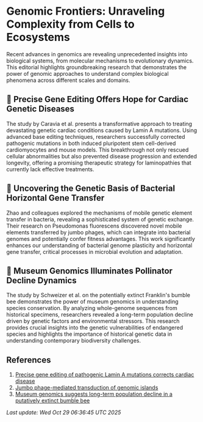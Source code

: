 # Genomic Frontiers: Unraveling Complexity from Cells to Ecosystems

Recent advances in genomics are revealing unprecedented insights into biological systems, from molecular mechanisms to evolutionary dynamics. This editorial highlights groundbreaking research that demonstrates the power of genomic approaches to understand complex biological phenomena across different scales and domains.

## 🧬 Precise Gene Editing Offers Hope for Cardiac Genetic Diseases

The study by Caravia et al. presents a transformative approach to treating devastating genetic cardiac conditions caused by Lamin A mutations. Using advanced base editing techniques, researchers successfully corrected pathogenic mutations in both induced pluripotent stem cell-derived cardiomyocytes and mouse models. This breakthrough not only rescued cellular abnormalities but also prevented disease progression and extended longevity, offering a promising therapeutic strategy for laminopathies that currently lack effective treatments.

## 🔬 Uncovering the Genetic Basis of Bacterial Horizontal Gene Transfer

Zhao and colleagues explored the mechanisms of mobile genetic element transfer in bacteria, revealing a sophisticated system of genetic exchange. Their research on Pseudomonas fluorescens discovered novel mobile elements transferred by jumbo phages, which can integrate into bacterial genomes and potentially confer fitness advantages. This work significantly enhances our understanding of bacterial genome plasticity and horizontal gene transfer, critical processes in microbial evolution and adaptation.

## 🌿 Museum Genomics Illuminates Pollinator Decline Dynamics

The study by Schweizer et al. on the potentially extinct Franklin's bumble bee demonstrates the power of museum genomics in understanding species conservation. By analyzing whole-genome sequences from historical specimens, researchers revealed a long-term population decline driven by genetic factors and environmental stressors. This research provides crucial insights into the genetic vulnerabilities of endangered species and highlights the importance of historical genetic data in understanding contemporary biodiversity challenges.

## References

1. [Precise gene editing of pathogenic Lamin A mutations corrects cardiac disease](https://pubmed.ncbi.nlm.nih.gov/41082656)
2. [Jumbo phage-mediated transduction of genomic islands](https://pubmed.ncbi.nlm.nih.gov/41150720)
3. [Museum genomics suggests long-term population decline in a putatively extinct bumble bee](https://pubmed.ncbi.nlm.nih.gov/41115198)

*Last update: Wed Oct 29 06:36:45 UTC 2025*
